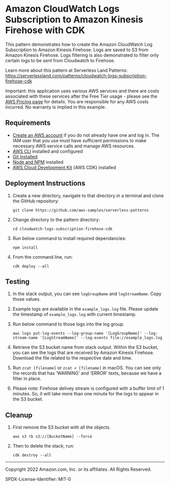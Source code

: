 # Amazon CloudWatch Logs Subscription to Amazon Kinesis Firehose with CDK

This pattern demonstrates how to create the Amazon CloudWatch Log Subscription to Amazon Kinesis Firehose. Logs are saved to S3 from Amazon Kinesis Firehose. Logs filtering is also demonstrated to filter only certain logs to be sent from Cloudwatch to Firehose.

Learn more about this pattern at Serverless Land Patterns: https://serverlessland.com/patterns/cloudwatch-logs-subscription-firehose-cdk

Important: this application uses various AWS services and there are costs associated with these services after the Free Tier usage - please see the [AWS Pricing page](https://aws.amazon.com/pricing/) for details. You are responsible for any AWS costs incurred. No warranty is implied in this example.

## Requirements

* [Create an AWS account](https://portal.aws.amazon.com/gp/aws/developer/registration/index.html) if you do not already have one and log in. The IAM user that you use must have sufficient permissions to make necessary AWS service calls and manage AWS resources.
* [AWS CLI](https://docs.aws.amazon.com/cli/latest/userguide/install-cliv2.html) installed and configured
* [Git Installed](https://git-scm.com/book/en/v2/Getting-Started-Installing-Git)
* [Node and NPM](https://nodejs.org/en/download/) installed
* [AWS Cloud Development Kit](https://docs.aws.amazon.com/cdk/latest/guide/cli.html) (AWS CDK) installed

## Deployment Instructions

1. Create a new directory, navigate to that directory in a terminal and clone the GitHub repository:
    ``` 
    git clone https://github.com/aws-samples/serverless-patterns
    ```
1. Change directory to the pattern directory:
    ```
    cd cloudwatch-logs-subscription-firehose-cdk
    ```
2. Run below command to install required dependancies:
    ```
    npm install
    ```
4. From the command line, run:
    ```
    cdk deploy --all
    ```

## Testing

1. In the stack output, you can see `logGroupName` and `logStreamName`. Copy those values.

2. Example logs are available in the `example_logs.log` file. Please update the timestamp of `example_logs.log` with current timestamp.

3. Run below command to those logs into the log group.
    ```
    aws logs put-log-events --log-group-name '[LogGroupName]' --log-stream-name '[LogStreamName]' --log-events file://example_logs.log
    ```

4. Retrieve the S3 bucket name from stack output. Within the S3 bucket, you can see the logs that are received by Amazon Kinesis Firehose. Download the file related to the respective date and time.

5. Run `zcat [filename]` or `zcat < [filename]` in macOS. You can see only the records that has 'WARNING' and 'ERROR' texts, because we have a filter in place.

6. Please note: Firehose delivey stream is configured with a buffer limit of 1 minutes. So, it will take more than one minute for the logs to appear in the S3 bucket.

## Cleanup
1. First remove the S3 bucket with all the objects.
    ```
    aws s3 rb s3://[BucketName] --force
    ```
2. Then to delete the stack, run:
    ```
    cdk destroy --all
    ```
----
Copyright 2022 Amazon.com, Inc. or its affiliates. All Rights Reserved.

SPDX-License-Identifier: MIT-0
